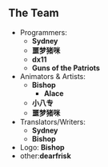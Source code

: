 ## The Team

- Programmers:
	- **Sydney**
	- **噩梦猪咪**
	- **dx11**
	- **Guns of the Patriots**
- Animators & Artists:
	- **Bishop**
        - **Alace**
	- **小八专**
	- **噩梦猪咪**
- Translators/Writers:
	- **Sydney**
	- **Bishop**
- Logo: **Bishop**
- other:**dearfrisk**
